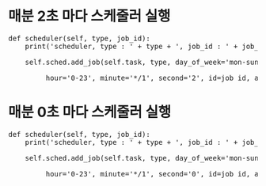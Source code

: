 # 매분 2초 마다 스케줄러 실행
<pre>
def scheduler(self, type, job_id): 
    print('scheduler, type : ' + type + ', job_id : ' + job_id) <br>
    self.sched.add_job(self.task, type, day_of_week='mon-sun', \ <br>
         hour='0-23', minute='*/1', second='2', id=job_id, args=(type, job_id))
</pre>		 
# 매분 0초 마다 스케줄러 실행
<pre>
def scheduler(self, type, job_id): 
    print('scheduler, type : ' + type + ', job_id : ' + job_id) <br>
    self.sched.add_job(self.task, type, day_of_week='mon-sun', \ <br>
         hour='0-23', minute='*/1', second='0', id=job_id, args=(type, job_id))
</pre>

